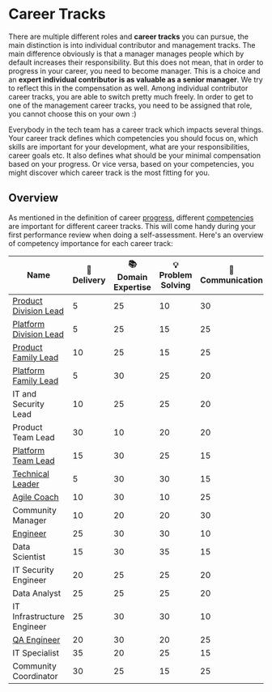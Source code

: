 # Career Tracks

There are multiple different roles and **career tracks** you can pursue, the main distinction is into individual contributor and management tracks. The main difference obviously is that a manager manages people which by default increases their responsibility. But this does not mean, that in order to progress in your career, you need to become manager. This is a choice and an **expert individual contributor is as valuable as a senior manager**. We try to reflect this in the compensation as well. Among individual contributor career tracks, you are able to switch pretty much freely. In order to get to one of the management career tracks, you need to be assigned that role, you cannot choose this on your own :)

Everybody in the tech team has a career track which impacts several things. Your career track defines which competencies you should focus on, which skills are important for your development, what are your responsibilities, career goals etc. It also defines what should be your minimal compensation based on your progress. Or vice versa, based on your competencies, you might discover which career track is the most fitting for you.

## Overview

As mentioned in the definition of career [progress](../progress.md), different [competencies](../competencies.md) are important for different career tracks. This will come handy during your first performance review when doing a self-assessment. Here's an overview of competency importance for each career track:

| Name | 🚚 Delivery | 📚 Domain Expertise | 💡 Problem Solving | 💬 Communication | 🎖️ Leadership |
|---------------------------------------------------------|----|----|----|----|----|
| [Product Division Lead](peoduct-division-lead.md)       | 5  | 25 | 10 | 30 | 30 |
| [Platform Division Lead](platform-division-lead.md)     | 5  | 25 | 15 | 25 | 30 |
| [Product Family Lead](product-family-lead.md)           | 10 | 25 | 15 | 25 | 25 |
| [Platform Family Lead](platform-family-lead.md)         | 5  | 30 | 25 | 20 | 20 |
| IT and Security Lead                                    | 10 | 25 | 25 | 20 | 20 |
| Product Team Lead                                       | 30 | 10 | 20 | 20 | 20 |
| [Platform Team Lead](platform-team-lead.md)             | 15 | 30 | 25 | 15 | 15 |
| [Technical Leader](technical-leader.md)                 | 5  | 30 | 30 | 15 | 20 |
| [Agile Coach](agile-coach.md)                           | 10 | 30 | 10 | 25 | 25 |
| Community Manager                                       | 10 | 20 | 20 | 30 | 20 |
| [Engineer](engineer.md)                                 | 25 | 30 | 30 | 10 | 5  |
| Data Scientist                                          | 15 | 30 | 35 | 15 | 5  |
| IT Security Engineer                                    | 20 | 25 | 25 | 20 | 10 |
| Data Analyst                                            | 25 | 25 | 25 | 20 | 5  |
| IT Infrastructure Engineer                              | 25 | 30 | 30 | 10 | 5  |
| [QA Engineer](qa-engineer.md)                           | 20 | 30 | 20 | 25 | 5  |
| IT Specialist                                           | 35 | 20 | 25 | 15 | 5  |
| Community Coordinator                                   | 30 | 25 | 15 | 25 | 5  |
